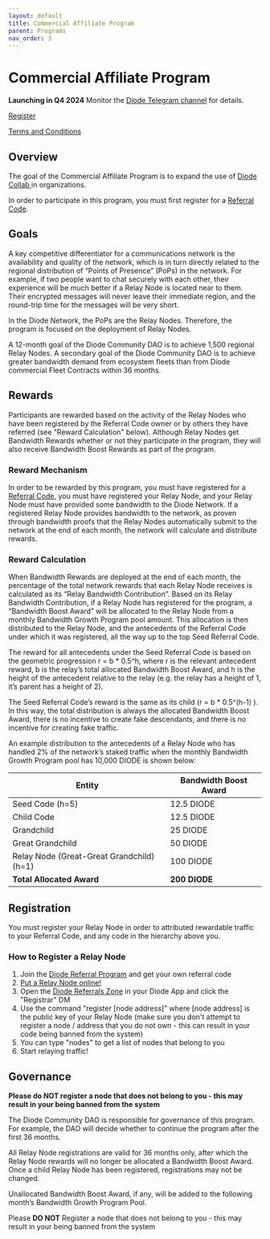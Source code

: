 ```yaml
---
layout: default
title: Commercial Affiliate Program
parent: Programs
nav_order: 3
---
```


# Commercial Affiliate Program

**Launching in Q4 2024** Monitor the [Diode Telegram channel](https://t.me/diode_chain) for details.

[Register](#registration)

[Terms and Conditions](/docs/programs/terms.html)

## Overview

The goal of the Commercial Affiliate Program is to expand the use of [Diode Collab ](https://diode.io/solutions/app)in organizations.  

In order to participate in this program, you must first register for a [Referral Code](/docs/programs/ambassador_registration_program.html).

## Goals

A key competitive differentiator for a communications network is the availability and quality of the network, which is in turn directly related to the regional distribution of “Points of Presence” (PoPs) in the network. For example, if two people want to chat securely with each other, their experience will be much better if a Relay Node is located near to them.  Their encrypted messages will never leave their immediate region, and the round-trip time for the messages will be very short.

In the Diode Network, the PoPs are the Relay Nodes. Therefore, the program is focused on the deployment of Relay Nodes.

A 12-month goal of the Diode Community DAO is to achieve 1,500 regional Relay Nodes. A secondary goal of the Diode Community DAO is to achieve greater bandwidth demand from ecosystem fleets than from Diode commercial Fleet Contracts within 36 months.

## Rewards

Participants are rewarded based on the activity of the Relay Nodes who have been registered by the Referral Code owner or by others they have referred (see "Reward Calculation" below). Although Relay Nodes get Bandwidth Rewards whether or not they participate in the program, they will also receive Bandwidth Boost Rewards as part of the program.

### Reward Mechanism

In order to be rewarded by this program, you must have registered for a [Referral Code](/docs/programs/ambassador_registration_program.html), you must have registered your Relay Node, and your Relay Node must have provided some bandwidth to the Diode Network.  If a registered Relay Node provides bandwidth to the network, as proven through bandwidth proofs that the Relay Nodes automatically submit to the network at the end of each month, the network will calculate and distribute rewards.

### Reward Calculation

When Bandwidth Rewards are deployed at the end of each month, the percentage of the total network rewards that each Relay Node receives is calculated as its “Relay Bandwidth Contribution”. Based on its Relay Bandwidth Contribution, if a Relay Node has registered for the program, a “Bandwidth Boost Award” will be allocated to the Relay Node from a monthly Bandwidth Growth Program pool amount. This allocation is then distributed to the Relay Node, and the antecedents of the Referral Code under which it was registered, all the way up to the top Seed Referral Code.

The reward for all antecedents under the Seed Referral Code is based on the geometric progression r = b * 0.5^h,  where r is the relevant antecedent reward, b is the relay’s total allocated Bandwidth Boost Award, and h is the height of the antecedent relative to the relay (e.g. the relay has a height of 1, it’s parent has a height of 2).

The Seed Referral Code’s reward is the same as its child (r = b * 0.5^(h-1) ). In this way, the total distribution is always the allocated Bandwidth Boost Award, there is no incentive to create fake descendants, and there is no incentive for creating fake traffic.

An example distribution to the antecedents of a Relay Node who has handled 2% of the network’s staked traffic when the monthly Bandwidth Growth Program pool has 10,000 DIODE is shown below:

| Entity      | Bandwidth Boost Award |
| ----------- | ----------- |
| Seed Code (h=5) | 12.5 DIODE |
| Child Code | 12.5 DIODE |
| Grandchild | 25 DIODE |
| Great Grandchild | 50 DIODE |
| Relay Node (Great-Great Grandchild) (h=1) | 100 DIODE |
| **Total Allocated Award** | **200 DIODE** |

## Registration

You must register your Relay Node in order to attributed rewardable traffic to your Referral Code, and any code in the hierarchy above you.

### How to Register a Relay Node

1. Join the [Diode Referral Program](https://diode.foundation/docs/programs/ambassador_registration_program.html) and get your own referral code
2. [Put a Relay Node online!](https://forum.diode.io/t/lite-node-installation/33)
3. Open the [Diode Referrals Zone](https://diode.io/joinzone/#p0xUHtufRS_tMNd9XRvnxbMmXPtOyRbPrQLnLN4j3VNsDhwSrpRYpwbnhMZ2) in your Diode App and click the "Registrar" DM
5. Use the command "register [node address]" where [node address] is the public key of your Relay Node (make sure you don't attempt to register a node / address that you do not own - this can result in your code being banned from the system)
6. You can type "nodes" to get a list of nodes that belong to you
7. Start relaying traffic!

## Governance

**Please do NOT register a node that does not belong to you - this may result in your being banned from the system**

The Diode Community DAO is responsible for governance of this program.  For example, the DAO will decide whether to continue the program after the first 36 months.

All Relay Node registrations are valid for 36 months only, after which the Relay Node rewards will no longer be allocated a Bandwidth Boost Award. Once a child Relay Node has been registered, registrations may not be changed.

Unallocated Bandwidth Boost Award, if any, will be added to the following month’s Bandwidth Growth Program Pool.

Please **DO NOT** Register a node that does not belong to you - this may result in your being banned from the system
  


